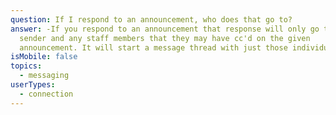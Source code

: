 ```yaml
---
question: If I respond to an announcement, who does that go to?
answer: -If you respond to an announcement that response will only go to the
  sender and any staff members that they may have cc'd on the given
  announcement. It will start a message thread with just those individuals.
isMobile: false
topics:
  - messaging
userTypes:
  - connection
---
```

